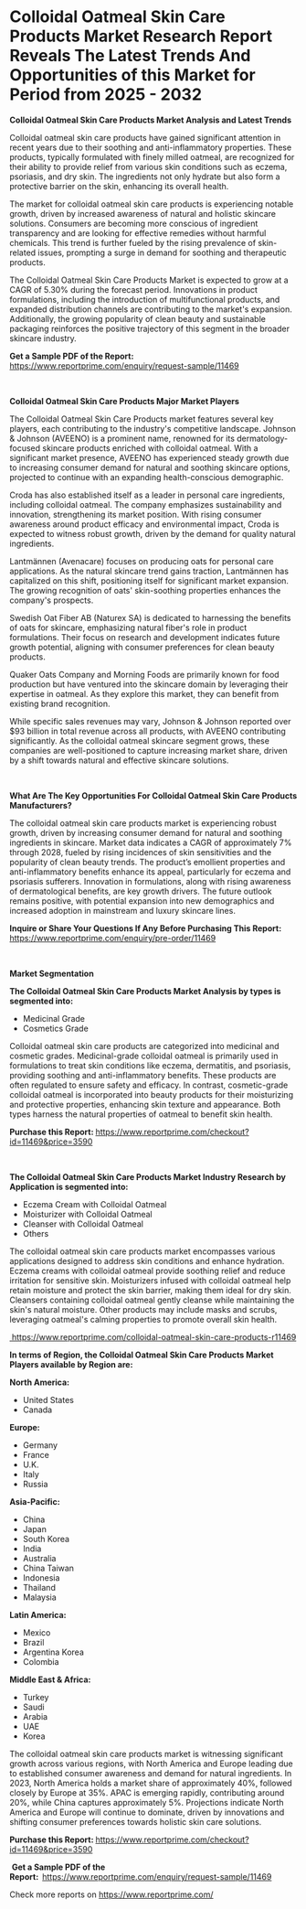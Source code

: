 <p><h1>Colloidal Oatmeal Skin Care Products Market Research Report Reveals The Latest Trends And Opportunities of this Market for Period from 2025 - 2032</h1></p><p><strong>Colloidal Oatmeal Skin Care Products Market Analysis and Latest Trends</strong></p>
<p><p>Colloidal oatmeal skin care products have gained significant attention in recent years due to their soothing and anti-inflammatory properties. These products, typically formulated with finely milled oatmeal, are recognized for their ability to provide relief from various skin conditions such as eczema, psoriasis, and dry skin. The ingredients not only hydrate but also form a protective barrier on the skin, enhancing its overall health.</p><p>The market for colloidal oatmeal skin care products is experiencing notable growth, driven by increased awareness of natural and holistic skincare solutions. Consumers are becoming more conscious of ingredient transparency and are looking for effective remedies without harmful chemicals. This trend is further fueled by the rising prevalence of skin-related issues, prompting a surge in demand for soothing and therapeutic products.</p><p>The Colloidal Oatmeal Skin Care Products Market is expected to grow at a CAGR of 5.30% during the forecast period. Innovations in product formulations, including the introduction of multifunctional products, and expanded distribution channels are contributing to the market's expansion. Additionally, the growing popularity of clean beauty and sustainable packaging reinforces the positive trajectory of this segment in the broader skincare industry.</p></p>
<p><strong>Get a Sample PDF of the Report:&nbsp;</strong> <a href="https://www.reportprime.com/enquiry/request-sample/11469?utm_campaign=2943&utm_medium=2&utm_source=Github&utm_content=ia&utm_term=20032025&utm_id=colloidal-oatmeal-skin-care-products">https://www.reportprime.com/enquiry/request-sample/11469</a></p>
<p>&nbsp;</p>
<p><strong>Colloidal Oatmeal Skin Care Products Major Market Players</strong></p>
<p><p>The Colloidal Oatmeal Skin Care Products market features several key players, each contributing to the industry's competitive landscape. Johnson & Johnson (AVEENO) is a prominent name, renowned for its dermatology-focused skincare products enriched with colloidal oatmeal. With a significant market presence, AVEENO has experienced steady growth due to increasing consumer demand for natural and soothing skincare options, projected to continue with an expanding health-conscious demographic.</p><p>Croda has also established itself as a leader in personal care ingredients, including colloidal oatmeal. The company emphasizes sustainability and innovation, strengthening its market position. With rising consumer awareness around product efficacy and environmental impact, Croda is expected to witness robust growth, driven by the demand for quality natural ingredients.</p><p>Lantmännen (Avenacare) focuses on producing oats for personal care applications. As the natural skincare trend gains traction, Lantmännen has capitalized on this shift, positioning itself for significant market expansion. The growing recognition of oats' skin-soothing properties enhances the company's prospects.</p><p>Swedish Oat Fiber AB (Naturex SA) is dedicated to harnessing the benefits of oats for skincare, emphasizing natural fiber's role in product formulations. Their focus on research and development indicates future growth potential, aligning with consumer preferences for clean beauty products.</p><p>Quaker Oats Company and Morning Foods are primarily known for food production but have ventured into the skincare domain by leveraging their expertise in oatmeal. As they explore this market, they can benefit from existing brand recognition.</p><p>While specific sales revenues may vary, Johnson & Johnson reported over $93 billion in total revenue across all products, with AVEENO contributing significantly. As the colloidal oatmeal skincare segment grows, these companies are well-positioned to capture increasing market share, driven by a shift towards natural and effective skincare solutions.</p></p>
<p>&nbsp;</p>
<p><strong>What Are The Key Opportunities For Colloidal Oatmeal Skin Care Products Manufacturers?</strong></p>
<p><p>The colloidal oatmeal skin care products market is experiencing robust growth, driven by increasing consumer demand for natural and soothing ingredients in skincare. Market data indicates a CAGR of approximately 7% through 2028, fueled by rising incidences of skin sensitivities and the popularity of clean beauty trends. The product’s emollient properties and anti-inflammatory benefits enhance its appeal, particularly for eczema and psoriasis sufferers. Innovation in formulations, along with rising awareness of dermatological benefits, are key growth drivers. The future outlook remains positive, with potential expansion into new demographics and increased adoption in mainstream and luxury skincare lines.</p></p>
<p><strong>Inquire or Share Your Questions If Any Before Purchasing This Report:</strong> <a href="https://www.reportprime.com/enquiry/pre-order/11469?utm_campaign=2943&utm_medium=2&utm_source=Github&utm_content=ia&utm_term=20032025&utm_id=colloidal-oatmeal-skin-care-products">https://www.reportprime.com/enquiry/pre-order/11469</a></p>
<p>&nbsp;</p>
<p><strong>Market Segmentation</strong></p>
<p><strong>The Colloidal Oatmeal Skin Care Products Market Analysis by types is segmented into:</strong></p>
<p><ul><li>Medicinal Grade</li><li>Cosmetics Grade</li></ul></p>
<p><p>Colloidal oatmeal skin care products are categorized into medicinal and cosmetic grades. Medicinal-grade colloidal oatmeal is primarily used in formulations to treat skin conditions like eczema, dermatitis, and psoriasis, providing soothing and anti-inflammatory benefits. These products are often regulated to ensure safety and efficacy. In contrast, cosmetic-grade colloidal oatmeal is incorporated into beauty products for their moisturizing and protective properties, enhancing skin texture and appearance. Both types harness the natural properties of oatmeal to benefit skin health.</p></p>
<p><strong>Purchase this Report:&nbsp;</strong><a href="https://www.reportprime.com/checkout?id=11469&price=3590&utm_campaign=2943&utm_medium=2&utm_source=Github&utm_content=ia&utm_term=20032025&utm_id=colloidal-oatmeal-skin-care-products">https://www.reportprime.com/checkout?id=11469&price=3590</a></p>
<p>&nbsp;</p>
<p><strong>The Colloidal Oatmeal Skin Care Products Market Industry Research by Application is segmented into:</strong></p>
<p><ul><li>Eczema Cream with Colloidal Oatmeal</li><li>Moisturizer with Colloidal Oatmeal</li><li>Cleanser with Colloidal Oatmeal</li><li>Others</li></ul></p>
<p><p>The colloidal oatmeal skin care products market encompasses various applications designed to address skin conditions and enhance hydration. Eczema creams with colloidal oatmeal provide soothing relief and reduce irritation for sensitive skin. Moisturizers infused with colloidal oatmeal help retain moisture and protect the skin barrier, making them ideal for dry skin. Cleansers containing colloidal oatmeal gently cleanse while maintaining the skin's natural moisture. Other products may include masks and scrubs, leveraging oatmeal's calming properties to promote overall skin health.</p></p>
<p><a href="https://www.reportprime.com/colloidal-oatmeal-skin-care-products-r11469?utm_campaign=2943&utm_medium=2&utm_source=Github&utm_content=ia&utm_term=20032025&utm_id=colloidal-oatmeal-skin-care-products">&nbsp;https://www.reportprime.com/colloidal-oatmeal-skin-care-products-r11469</a></p>
<p><strong>In terms of Region, the Colloidal Oatmeal Skin Care Products Market Players available by Region are:</strong></p>
<p>
    <p> <strong> North America: </strong>
        <ul>
            <li>United States</li>
            <li>Canada</li>
        </ul>
        </p> 
    <p> <strong> Europe: </strong>
        <ul>
            <li>Germany</li>
            <li>France</li>
            <li>U.K.</li>
            <li>Italy</li>
            <li>Russia</li>
        </ul>
        </p> 
    <p> <strong> Asia-Pacific: </strong>
        <ul>
            <li>China</li>
            <li>Japan</li>
            <li>South Korea</li>
            <li>India</li>
            <li>Australia</li>
            <li>China Taiwan</li>
            <li>Indonesia</li>
            <li>Thailand</li>
            <li>Malaysia</li>
        </ul>
        </p> 
    <p> <strong> Latin America: </strong>
        <ul>
            <li>Mexico</li>
            <li>Brazil</li>
            <li>Argentina Korea</li>
            <li>Colombia</li>
        </ul>
        </p> 
    <p> <strong> Middle East & Africa: </strong>
        <ul>
            <li>Turkey</li>
            <li>Saudi</li>
            <li>Arabia</li>
            <li>UAE</li>
            <li>Korea</li>
        </ul>
    </p>
    </p>
<p><p>The colloidal oatmeal skin care products market is witnessing significant growth across various regions, with North America and Europe leading due to established consumer awareness and demand for natural ingredients. In 2023, North America holds a market share of approximately 40%, followed closely by Europe at 35%. APAC is emerging rapidly, contributing around 20%, while China captures approximately 5%. Projections indicate North America and Europe will continue to dominate, driven by innovations and shifting consumer preferences towards holistic skin care solutions.</p></p>
<p><strong>Purchase this Report: </strong><a href="https://www.reportprime.com/checkout?id=11469&price=3590&utm_campaign=2943&utm_medium=2&utm_source=Github&utm_content=ia&utm_term=20032025&utm_id=colloidal-oatmeal-skin-care-products">https://www.reportprime.com/checkout?id=11469&price=3590</a></p>
<p>&nbsp;<strong>Get a Sample PDF of the Report:&nbsp;&nbsp;</strong><a href="https://www.reportprime.com/enquiry/request-sample/11469?utm_campaign=2943&utm_medium=2&utm_source=Github&utm_content=ia&utm_term=20032025&utm_id=colloidal-oatmeal-skin-care-products">https://www.reportprime.com/enquiry/request-sample/11469</a></p>
<p><strong></strong></p>
<p>Check more reports on <a href="https://www.reportprime.com/?utm_campaign=2943&utm_medium=2&utm_source=Github&utm_content=ia&utm_term=20032025&utm_id=colloidal-oatmeal-skin-care-products">https://www.reportprime.com/</a></p>